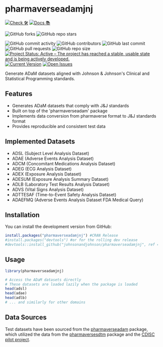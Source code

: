 # pharmaverseadamjnj

<!-- start badges -->
[![Check 🛠](https://github.com/johnsonandjohnson/pharmaverseadamjnj/actions/workflows/check.yaml/badge.svg)](https://github.com/johnsonandjohnson/pharmaverseadamjnj/actions/workflows/check.yaml)
[![Docs 📚](https://github.com/johnsonandjohnson/pharmaverseadamjnj/actions/workflows/pkgdown.yaml/badge.svg)](https://johnsonandjohnson.github.io/pharmaverseadamjnj/)

![GitHub forks](https://img.shields.io/github/forks/johnsonandjohnson/pharmaverseadamjnj?style=social)
![GitHub repo stars](https://img.shields.io/github/stars/johnsonandjohnson/pharmaverseadamjnj?style=social)

![GitHub commit activity](https://img.shields.io/github/commit-activity/m/johnsonandjohnson/pharmaverseadamjnj)
![GitHub contributors](https://img.shields.io/github/contributors/johnsonandjohnson/pharmaverseadamjnj)
![GitHub last commit](https://img.shields.io/github/last-commit/johnsonandjohnson/pharmaverseadamjnj)
![GitHub pull requests](https://img.shields.io/github/issues-pr/johnsonandjohnson/pharmaverseadamjnj)
![GitHub repo size](https://img.shields.io/github/repo-size/johnsonandjohnson/pharmaverseadamjnj)
[![Project Status: Active – The project has reached a stable, usable state and is being actively developed.](https://www.repostatus.org/badges/latest/active.svg)](https://www.repostatus.org/#active)
[![Current Version](https://img.shields.io/github/r-package/v/johnsonandjohnson/pharmaverseadamjnj/main?color=purple&label=package%20version)](https://github.com/johnsonandjohnson/pharmaverseadamjnj/tree/main)
[![Open Issues](https://img.shields.io/github/issues-raw/johnsonandjohnson/pharmaverseadamjnj?color=red&label=open%20issues)](https://github.com/johnsonandjohnson/pharmaverseadamjnj/issues?q=is%3Aissue+is%3Aopen+sort%3Aupdated-desc)
<!-- [![Coverage](https://github.com/johnsonandjohnson/pharmaverseadamjnj/actions/workflows/coverage.yaml/badge.svg)](https://github.com/johnsonandjohnson/pharmaverseadamjnj/actions/workflows/coverage.yaml) -->
<!-- end badges -->

Generate ADaM datasets aligned with Johnson & Johnson's Clinical and Statistical Programming standards.


## Features

- Generates ADaM datasets that comply with J&J standards
- Built on top of the 'pharmaverseadam' package
- Implements data conversion from pharmaverse format to J&J standards format
- Provides reproducible and consistent test data

## Implemented Datasets

- ADSL (Subject Level Analysis Dataset)
- ADAE (Adverse Events Analysis Dataset)
- ADCM (Concomitant Medications Analysis Dataset)
- ADEG (ECG Analysis Dataset)
- ADEX (Exposure Analysis Dataset)
- ADESUM (Exposure Analysis Summary Dataset) 
- ADLB (Laboratory Test Results Analysis Dataset)
- ADVS (Vital Signs Analysis Dataset)
- ADTTESAF (Time-to-Event Safety Analysis Dataset)
- ADAEFMQ (Adverse Events Analysis Dataset FDA Medical Query)

## Installation

You can install the development version from GitHub:

```r
install.packages("pharmaverseadamjnj") #CRAN Release
#install.packages("devtools") #or for the rolling dev release
#devtools::install_github("johnsonandjohnson/pharmaverseadamjnj", ref = "dev")
```

## Usage

```r
library(pharmaverseadamjnj)

# Access the ADaM datasets directly
# These datasets are loaded lazily when the package is loaded
head(adsl)
head(adae)
head(adlb)
# ... and similarly for other domains
```

## Data Sources
Test datasets have been sourced from the [pharmaverseadam](https://github.com/pharmaverse/pharmaverseadam) package, which utilized the data from the [pharmaversesdtm](https://github.com/pharmaverse/pharmaversesdtm) package and the [CDISC pilot project](https://github.com/cdisc-org/sdtm-adam-pilot-project).
